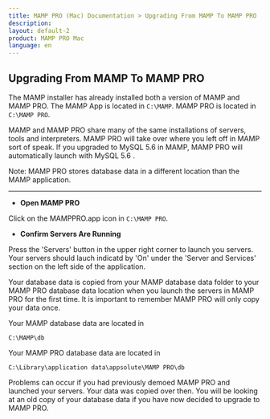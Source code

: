 ```yaml
---
title: MAMP PRO (Mac) Documentation > Upgrading From MAMP To MAMP PRO
description: 
layout: default-2
product: MAMP PRO Mac
language: en
---
```


## Upgrading From MAMP To MAMP PRO

The MAMP installer has already installed both a version of MAMP and MAMP PRO. The MAMP App is located in `C:\MAMP`. MAMP PRO is located in `C:\MAMP PRO`.

MAMP and MAMP PRO share many of the same installations of servers, tools and interpreters. MAMP PRO will take over where you left off in MAMP sort of speak. If you upgraded to MySQL 5.6 in MAMP, MAMP PRO will automatically launch with MySQL 5.6 .

<div class="alert" role="alert">
Note: MAMP PRO stores database data in a different location than the MAMP application.
</div>

---

*  **Open MAMP PRO**  

Click on the MAMPPRO.app icon in `C:\MAMP PRO`.

*  **Confirm Servers Are Running**

Press the 'Servers' button in the upper right corner to launch you servers. Your servers should lauch indicatd by 'On' under the 'Server and Services' section on the left side of the application.

Your database data is copied from your MAMP database data folder to your MAMP PRO database data location when you launch the servers in MAMP PRO for the first time. It is important to remember MAMP PRO will only copy your data once.

Your MAMP database data are located in 

`C:\MAMP\db`

Your MAMP PRO database data are located in 

`C:\Library\application data\appsolute\MAMP PRO\db`

Problems can occur if you had previously demoed MAMP PRO and launched your servers. Your data was copied over then. You will be looking at an old copy of your database data if you have now decided to upgrade to MAMP PRO. 



